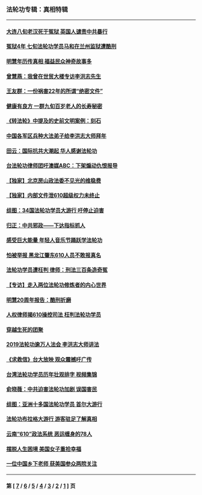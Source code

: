 ### 法轮功专辑：真相特辑
---
#### [大连八旬老汉死于冤狱 英国人谴责中共暴行](../../pages/nf4389/n13480118.md?01130430) 
#### [冤狱4年 七旬法轮功学员马和在兰州监狱遭酷刑](../../pages/nf4389/n13304688.md?01130430) 
#### [明慧年历传真相 福益民众神奇故事多](../../pages/nf4389/n13294545.md?01130430) 
#### [曾慧燕：我曾在世贸大楼专访李洪志先生](../../pages/nf4389/n12898729.md?01130430) 
#### [王友群：一份祸害22年的所谓“绝密文件”](../../pages/nf4389/n12871750.md?01130430) 
#### [健康有良方 一群九旬百岁老人的长寿秘密](../../pages/nf4389/n12847475.md?01130430) 
#### [《转法轮》中提及的史前文明案例：刻石](../../pages/nf4389/n12758577.md?01130430) 
#### [中国各军区兵种大法弟子给李洪志大师拜年](../../pages/nf4389/n12750047.md?01130430) 
#### [田云：国际抗共大潮起 华人感谢法轮功](../../pages/nf4389/n12357708.md?01130430) 
#### [台法轮功律师团吁澳媒ABC：下架煽动仇恨报导](../../pages/nf4389/n12279917.md?01130430) 
#### [【独家】北京房山政法委不见光的维稳费](../../pages/nf4389/n12031979.md?01130430) 
#### [【独家】内部文件泄610超级权力未终止](../../pages/nf4389/n12023895.md?01130430) 
#### [组图：34国法轮功学员大游行 吁停止迫害](../../pages/nf4389/n11492658.md?01130430) 
#### [归正：中共邪政——下达指标抓人](../../pages/nf4389/n11474770.md?01130430) 
#### [感受巨大能量 年轻人音乐节踊跃学法轮功](../../pages/nf4389/n11441981.md?01130430) 
#### [怕被举报 黑龙江肇东610人员不敢报真名](../../pages/nf4389/n11436499.md?01130430) 
#### [法轮功学员遭枉判 律师：刑法三百条造奇冤](../../pages/nf4389/n11433943.md?01130430) 
#### [【专访】走入两位法轮功修炼者的内心世界](../../pages/nf4389/n11415623.md?01130430) 
#### [明慧20周年报告：酷刑折磨](../../pages/nf4389/n11387954.md?01130430) 
#### [人权律师揭610操控司法 枉判法轮功学员](../../pages/nf4389/n11313370.md?01130430) 
#### [穿越生死的团聚](../../pages/nf4389/n11258922.md?01130430) 
#### [2019法轮功逾万人法会 李洪志大师讲法](../../pages/nf4389/n11265303.md?01130430) 
#### [《求救信》台大放映 观众震撼吁广传](../../pages/nf4389/n10922251.md?01130430) 
#### [台湾法轮功学员历年壮观排字 视频集锦](../../pages/nf4389/n10878789.md?01130430) 
#### [俞晓薇：中共迫害法轮功加剧 误国害民](../../pages/nf4389/n10859260.md?01130430) 
#### [组图：亚洲十多国法轮功学员 首尔大游行](../../pages/nf4389/n10781149.md?01130430) 
#### [法轮功布拉格大游行 游客驻足了解真相](../../pages/nf4389/n10749360.md?01130430) 
#### [云南“610”政法系统 恶运缠身的78人](../../pages/nf4389/n10747534.md?01130430) 
#### [摆脱人生困境 美国女子重拾幸福](../../pages/nf4389/n10688678.md?01130430) 
#### [一位中国乡下老师 获美国参众两院关注](../../pages/nf4389/n10683927.md?01130430) 

---
#### 第 [ [7](./7.md?01130430) / [6](./6.md?01130430) / [5](./5.md?01130430) / [4](./4.md?01130430) / [3](./3.md?01130430) / [2](./2.md?01130430) / [1](./1.md?01130430) ] 页

